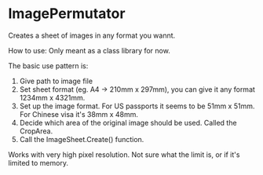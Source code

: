 # ImagePermutator
Creates a sheet of images in any format you wannt.

How to use: Only meant as a class library for now.

The basic use pattern is:
1) Give path to image file
2) Set sheet format (eg. A4 -> 210mm x 297mm), you can give it any format 1234mm x 4321mm.
3) Set up the image format. For US passports it seems to be 51mm x 51mm. For Chinese visa it's 38mm x 48mm.
4) Decide which area of the original image should be used. Called the CropArea.
5) Call the ImageSheet.Create() function.

Works with very high pixel resolution. Not sure what the limit is, or if it's limited to memory.
